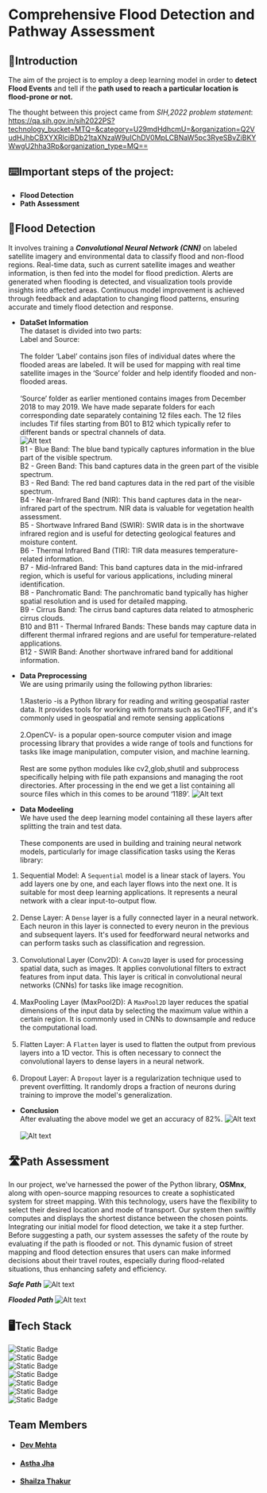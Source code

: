 # Comprehensive Flood Detection and Pathway Assessment

## 📄Introduction

The aim of the project is to employ a deep learning model in order to **detect Flood Events** and tell if the **path used to reach a particular location is flood-prone or not.**

The thought between this project came from _SIH,2022 problem statement_:\
https://qa.sih.gov.in/sih2022PS?technology_bucket=MTQ=&category=U29mdHdhcmU=&organization=Q2VudHJhbCBXYXRlciBDb21taXNzaW9uIChDV0MpLCBNaW5pc3RyeSBvZiBKYWwgU2hha3Rp&organization_type=MQ==

## ⌨️Important steps of the project:

- **Flood Detection**
- **Path Assessment**

## 🌊Flood Detection

It involves training a **_Convolutional Neural Network (CNN)_** on labeled satellite imagery and environmental data to classify flood and non-flood regions. Real-time data, such as current satellite images and weather information, is then fed into the model for flood prediction. Alerts are generated when flooding is detected, and visualization tools provide insights into affected areas. Continuous model improvement is achieved through feedback and adaptation to changing flood patterns, ensuring accurate and timely flood detection and response.

- **DataSet Information**  
  The dataset is divided into two parts:  
  Label and Source:  
  <br>
  The folder ‘Label’ contains json files of individual dates where the flooded areas are labeled.
  It will be used for mapping with real time satellite images in the ‘Source’ folder and help identify flooded
  and non-flooded areas.  
  <br>
  ‘Source’ folder as earlier mentioned contains images from December 2018 to may 2019. We have made separate folders for each corresponding date separately containing 12 files each.
  The 12 files includes Tif files starting from B01 to B12 which typically refer to different bands or spectral channels of data.
  <br>
  ![Alt text](/Screenshots/image.png)
  <br>
  B1 - Blue Band: The blue band typically captures information in the blue part of the visible spectrum.
  <br>
  B2 - Green Band: This band captures data in the green part of the visible spectrum.
  <br>
  B3 - Red Band: The red band captures data in the red part of the visible spectrum.
  <br>
  B4 - Near-Infrared Band (NIR): This band captures data in the near-infrared part of the spectrum. NIR data is valuable for vegetation health assessment.
  <br>
  B5 - Shortwave Infrared Band (SWIR): SWIR data is in the shortwave infrared region and is useful for detecting geological features and moisture content.
  <br>
  B6 - Thermal Infrared Band (TIR): TIR data measures temperature-related information.
  <br>
  B7 - Mid-Infrared Band: This band captures data in the mid-infrared region, which is useful for various applications, including mineral identification.
  <br>
  B8 - Panchromatic Band: The panchromatic band typically has higher spatial resolution and is used for detailed mapping.
  <br>
  B9 - Cirrus Band: The cirrus band captures data related to atmospheric cirrus clouds.
  <br>
  B10 and B11 - Thermal Infrared Bands: These bands may capture data in different thermal infrared regions and are useful for temperature-related applications.
  <br>
  B12 - SWIR Band: Another shortwave infrared band for additional information.

- **Data Preprocessing**
  <br>
  We are using primarily using the following python libraries:
  <br>
  <br>
  1.Rasterio -is a Python library for reading and writing geospatial raster data. It provides tools for working with formats such as GeoTIFF, and it's commonly used in geospatial and remote sensing applications
  <br><br>
  2.OpenCV- is a popular open-source computer vision and image processing library that provides a wide range of tools and functions for tasks like image manipulation, computer vision, and machine learning.
  <br><br>
  Rest are some python modules like cv2,glob,shutil and subprocess specifically helping with file path expansions and managing the root directories.
  After processing in the end we get a list containing all source files which in this comes to be around ‘1189’.
  ![Alt text](</Screenshots/image-3.jpg>)

- **Data Modeeling**
  <br>
  We have used the deep learning model containing all these layers after splitting the train and test data.
  <br><br>
  These components are used in building and training neural network models, particularly for image classification tasks using the Keras library:
  <br>

1. Sequential Model: A `Sequential` model is a linear stack of layers. You add layers one by one, and each layer flows into the next one. It is suitable for most deep learning applications. It represents a neural network with a clear input-to-output flow.
   <br><br>
2. Dense Layer: A `Dense` layer is a fully connected layer in a neural network. Each neuron in this layer is connected to every neuron in the previous and subsequent layers. It's used for feedforward neural networks and can perform tasks such as classification and regression.
   <br><br>
3. Convolutional Layer (Conv2D): A `Conv2D` layer is used for processing spatial data, such as images. It applies convolutional filters to extract features from input data. This layer is critical in convolutional neural networks (CNNs) for tasks like image recognition.
   <br><br>
4. MaxPooling Layer (MaxPool2D): A `MaxPool2D` layer reduces the spatial dimensions of the input data by selecting the maximum value within a certain region. It is commonly used in CNNs to downsample and reduce the computational load.
   <br><br>
5. Flatten Layer: A `Flatten` layer is used to flatten the output from previous layers into a 1D vector. This is often necessary to connect the convolutional layers to dense layers in a neural network.
   <br><br>
6. Dropout Layer: A `Dropout` layer is a regularization technique used to prevent overfitting. It randomly drops a fraction of neurons during training to improve the model's generalization.

- **Conclusion**
  <br>
  After evaluating the above model we get an accuracy of 82%.
  ![Alt text](</Screenshots/image-4.jpg>)
  <br><br>
  ![Alt text](</Screenshots/image-5.jpg>)

## 🛣️Path Assessment

In our project, we've harnessed the power of the Python library, **OSMnx**, along with open-source mapping resources to create a sophisticated system for street mapping. With this technology, users have the flexibility to select their desired location and mode of transport. Our system then swiftly computes and displays the shortest distance between the chosen points. Integrating our initial model for flood detection, we take it a step further. Before suggesting a path, our system assesses the safety of the route by evaluating if the path is flooded or not. This dynamic fusion of street mapping and flood detection ensures that users can make informed decisions about their travel routes, especially during flood-related situations, thus enhancing safety and efficiency.

**_Safe Path_**
![Alt text](/Screenshots/image-1.png)

**_Flooded Path_**
![Alt text](/Screenshots/image-2.png)

## 🖥️Tech Stack

![Static Badge](https://img.shields.io/badge/Python-blue)
<br>
![Static Badge](https://img.shields.io/badge/Keras-green)
<br>
![Static Badge](https://img.shields.io/badge/OSMNx-red)
<br>
![Static Badge](https://img.shields.io/badge/Folium-green)
<br>
![Static Badge](https://img.shields.io/badge/Scikit-Learn-red)
<br>
![Static Badge](https://img.shields.io/badge/Glob-blue)
<br>
![Static Badge](https://img.shields.io/badge/Pandas-Numpy-yellow)

## Team Members

- #### [Dev Mehta](https://github.com/DevMehta-30)
- #### [Astha Jha](https://github.com/Rythmastha)
- #### [Shailza Thakur](https://github.com/ShailzaThakur7)
